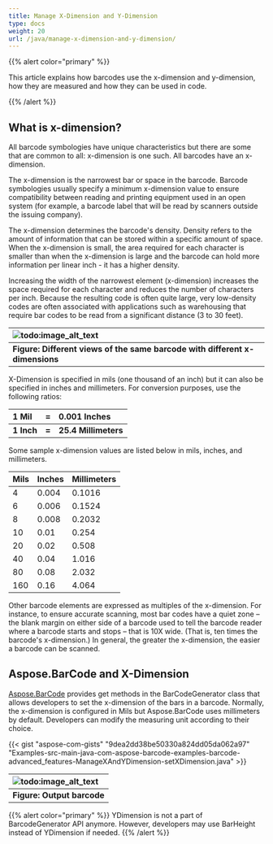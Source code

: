 ```yaml
---
title: Manage X-Dimension and Y-Dimension
type: docs
weight: 20
url: /java/manage-x-dimension-and-y-dimension/
---
```


{{% alert color="primary" %}} 

This article explains how barcodes use the x-dimension and y-dimension, how they are measured and how they can be used in code.

{{% /alert %}} 
## **What is x-dimension?**
All barcode symbologies have unique characteristics but there are some that are common to all: x-dimension is one such. All barcodes have an x-dimension.

The x-dimension is the narrowest bar or space in the barcode. Barcode symbologies usually specify a minimum x-dimension value to ensure compatibility between reading and printing equipment used in an open system (for example, a barcode label that will be read by scanners outside the issuing company).

The x-dimension determines the barcode's density. Density refers to the amount of information that can be stored within a specific amount of space. When the x-dimension is small, the area required for each character is smaller than when the x-dimension is large and the barcode can hold more information per linear inch - it has a higher density.

Increasing the width of the narrowest element (x-dimension) increases the space required for each character and reduces the number of characters per inch. Because the resulting code is often quite large, very low-density codes are often associated with applications such as warehousing that require bar codes to be read from a significant distance (3 to 30 feet).

|![todo:image_alt_text](http://i.imgur.com/Dtl5s5N.jpg)|
| :- |
|**Figure: Different views of the same barcode with different x-dimensions**|
X-Dimension is specified in mils (one thousand of an inch) but it can also be specified in inches and millimeters. For conversion purposes, use the following ratios:

|**1 Mil**|**=**|**0.001 Inches**|
| :- | :- | :- |
|**1 Inch**|**=**|**25.4 Millimeters**|
Some sample x-dimension values are listed below in mils, inches, and millimeters.

|**Mils**|**Inches**|**Millimeters**|
| :- | :- | :- |
|4|0.004|0.1016|
|6|0.006|0.1524|
|8|0.008|0.2032|
|10|0.01|0.254|
|20|0.02|0.508|
|40|0.04|1.016|
|80|0.08|2.032|
|160|0.16|4.064|
Other barcode elements are expressed as multiples of the x-dimension. For instance, to ensure accurate scanning, most bar codes have a quiet zone – the blank margin on either side of a barcode used to tell the barcode reader where a barcode starts and stops – that is 10X wide. (That is, ten times the barcode's x-dimension.) In general, the greater the x-dimension, the easier a barcode can be scanned.
## **Aspose.BarCode and X-Dimension**
[Aspose.BarCode](http://www.aspose.com/Products/Aspose.BarCode/Api) provides get methods in the BarCodeGenerator class that allows developers to set the x-dimension of the bars in a barcode. Normally, the x-dimension is configured in Mils but Aspose.BarCode uses millimeters by default. Developers can modify the measuring unit according to their choice.

{{< gist "aspose-com-gists" "9dea2dd38be50330a824dd05da062a97" "Examples-src-main-java-com-aspose-barcode-examples-barcode-advanced_features-ManageXAndYDimension-setXDimension.java" >}}

|![todo:image_alt_text](http://i.imgur.com/QKzNFjR.jpg)|
| :- |
|**Figure: Output barcode**|

{{% alert color="primary" %}} 
YDimension is not a part of BarcodeGenerator API anymore. However, developers may use BarHeight instead of YDimension if needed.
{{% /alert %}} 
